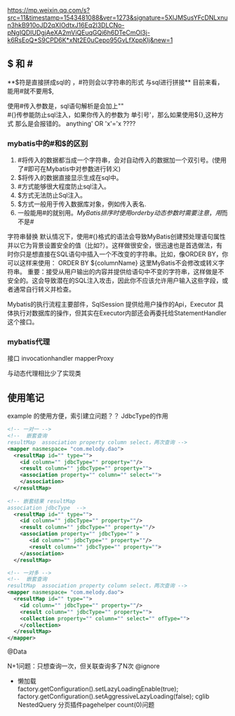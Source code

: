 https://mp.weixin.qq.com/s?src=11&timestamp=1543481088&ver=1273&signature=5XlJMSusYFcDNLxnun3hkB910oJD2qXIOdtxJ16Eq2l3DLCNo-pNgIQDIUDgjAeXA2mViQEuqGQi6h6DTeCmOl3j-k6RsEoQ*S9CPD6K*xNt2E0uCepo95GvLfXppKIj&new=1
## $ 和 \#
**$符是直接拼成sql的 ，#符则会以字符串的形式 与sql进行拼接**
目前来看，能用#就不要用$,  

使用#传入参数是，sql语句解析是会加上""  
\#{}传参能防止sql注入，如果你传入的参数为 单引号'，那么如果使用${},这种方式 那么是会报错的。
anything' OR 'x'='x ????

### mybatis中的#和$的区别
1. \#将传入的数据都当成一个字符串，会对自动传入的数据加一个双引号。(使用了#即可在Mybatis中对参数进行转义)
2. $将传入的数据直接显示生成在sql中。
3. \#方式能够很大程度防止sql注入。
4. $方式无法防止Sql注入。
5. $方式一般用于传入数据库对象，例如传入表名.　
6. 一般能用#的就别用$。MyBatis排序时使用order by 动态参数时需要注意，用$而不是#


字符串替换
默认情况下，使用#{}格式的语法会导致MyBatis创建预处理语句属性并以它为背景设置安全的值（比如?）。这样做很安全，很迅速也是首选做法，有时你只是想直接在SQL语句中插入一个不改变的字符串。比如，像ORDER BY，你可以这样来使用：
ORDER BY ${columnName}
这里MyBatis不会修改或转义字符串。
重要：接受从用户输出的内容并提供给语句中不变的字符串，这样做是不安全的。这会导致潜在的SQL注入攻击，因此你不应该允许用户输入这些字段，或者通常自行转义并检查。


Mybatis的执行流程主要部件，SqlSession 提供给用户操作的Api，Executor 具体执行对数据库的操作，但其实在Executor内部还会再委托给StatementHandler这个接口。


### mybatis代理
接口   invocationhandler  mapperProxy

与动态代理相比少了实现类

## 使用笔记
example 的使用方便，索引建立问题？？
JdbcType的作用

```xml
<!-- 一对一 -->
<!--  嵌套查询   
resultMap  association property column select，两次查询 -->
<mapper nasmespace= "com.melody.dao">
  <resultMap id="" type="">
    <id column="" jdbcType="" property=""/>
    <result column="" jdbcType="" property="">
    <association property="" column="" select="">
    </association>
  </resultMap>
      
<!-- 嵌套结果 resultMap  
association jdbcType  -->
  <resultMap id="" type="">
    <id column="" jdbcType="" property=""/>
    <result column="" jdbcType="" property=""/>
    <association property="" jdbcType="" >
       <id column="" jdbcType="" property=""/>
       <result column="" jdbcType="" property="">  
    </association>
  </resultMap>

<!-- 一对多 -->
<!--  嵌套查询   
resultMap  association property column select，两次查询 -->
<mapper nasmespace= "com.melody.dao">
  <resultMap id="" type="">
    <id column="" jdbcType="" property=""/>
    <result column="" jdbcType="" property="">
    <collection property="" column="" select="" ofType="">
    </collection>
  </resultMap>
</mapper>
```
@Data

N+1问题：只想查询一次，但关联查询多了N次
@ignore

* 懒加载  
factory.getConfiguration().setLazyLoadingEnable(true);
factory.getConfiguration().setAggressiveLazyLoading(false);
cglib
NestedQuery
分页插件pagehelper count(0)问题







